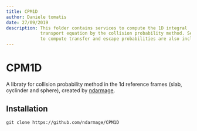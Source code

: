 ```yaml
---
title: CPM1D
author: Daniele tomatis
date: 27/09/2019
description: This folder contains services to compute the 1D integral
             transport equation by the collision probability method. Services
             to compute transfer and escape probabilities are also included.
---
```


# CPM1D

<!-- [Demo](http://lotabout.github.io/xxx/) -->

A libraty for collision probability method in the 1d reference frames (slab,
cyclinder and sphere), created by [ndarmage](https://github.com/ndarmage).

## Installation

```
git clone https://github.com/ndarmage/CPM1D
```
